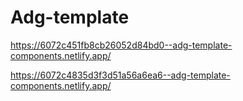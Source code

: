 # Adg-template

https://6072c451fb8cb26052d84bd0--adg-template-components.netlify.app/

https://6072c4835d3f3d51a56a6ea6--adg-template-components.netlify.app/
